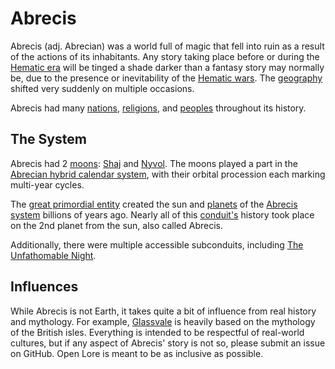 # Abrecis

Abrecis (adj. Abrecian) was a world full of magic that fell into ruin as a result of the actions of its inhabitants. Any story taking place before or during the [Hematic era](history/eras/hematic.md) will be tinged a shade darker than a fantasy story may normally be, due to the presence or inevitability of the [Hematic wars](history/wars/introduction.md#hematic-wars). The [geography](geography/introduction.md) shifted very suddenly on multiple occasions.

Abrecis had many [nations](organizations/nations/introduction.md), [religions](organizations/religions/introduction.md), and [peoples](inhabitants/anthropoids/introduction.md) throughout its history.

## The System

Abrecis had 2 [moons](system/moons/introduction.md): [Shaj](system/moons/shaj.md) and [Nyvol](system/moons/nyvol.md). The moons played a part in the [Abrecian hybrid calendar system](calendar.md), with their orbital procession each marking multi-year cycles.

The [great primordial entity](inhabitants/deities/creator.md) created the sun and [planets](system/other-planets/introduction.md) of the [Abrecis system](system/solar-system.md) billions of years ago. Nearly all of this [conduit's](/cosmology/conduits/introduction.md) history took place on the 2nd planet from the sun, also called Abrecis.

Additionally, there were multiple accessible subconduits, including [The Unfathomable Night](system/subconduits/unfathomable-night.md).

## Influences

While Abrecis is not Earth, it takes quite a bit of influence from real history and mythology. For example, [Glassvale](system/subconduits/glassvale.md) is heavily based on the mythology of the British isles. Everything is intended to be respectful of real-world cultures, but if any aspect of Abrecis' story is not so, please submit an issue on GitHub. Open Lore is meant to be as inclusive as possible.